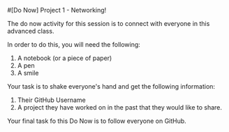 #[Do Now] Project 1  - Networking!

The do now activity for this session is to connect with everyone in this advanced class.

In order to do this, you will need the following:
  
1. A notebook (or a piece of paper)  
2. A pen  
3. A smile  



Your task is to shake everyone's hand and get the following information:

1. Their GitHub Username
2. A project they have worked on in the past that they would like to share.


Your final task fo this Do Now is to follow everyone on GitHub.
